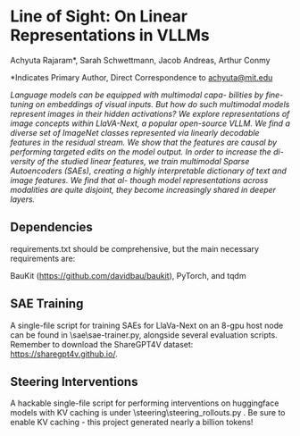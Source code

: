 # Line of Sight: On Linear Representations in VLLMs

Achyuta Rajaram*, Sarah Schwettmann, Jacob Andreas, Arthur Conmy

*Indicates Primary Author, Direct Correspondence to achyuta@mit.edu

*Language models can be equipped with multimodal capa-
bilities by fine-tuning on embeddings of visual inputs. But
how do such multimodal models represent images in their
hidden activations? We explore representations of image
concepts within LlaVA-Next, a popular open-source VLLM.
We find a diverse set of ImageNet classes represented via
linearly decodable features in the residual stream. We
show that the features are causal by performing targeted
edits on the model output. In order to increase the di-
versity of the studied linear features, we train multimodal
Sparse Autoencoders (SAEs), creating a highly interpretable
dictionary of text and image features. We find that al-
though model representations across modalities are quite
disjoint, they become increasingly shared in deeper layers.*

## Dependencies

requirements.txt should be comprehensive, but the main necessary requirements are:

BauKit (https://github.com/davidbau/baukit), PyTorch, and tqdm

## SAE Training

A single-file script for training SAEs for LlaVa-Next on an 8-gpu host node can be found in \sae\sae-trainer.py, alongside several evaluation scripts. Remember to download the ShareGPT4V dataset: https://sharegpt4v.github.io/.

## Steering Interventions

A hackable single-file script for performing interventions on huggingface models with KV caching is under \steering\steering_rollouts.py . Be sure to enable KV caching - this project generated nearly a billion tokens!
